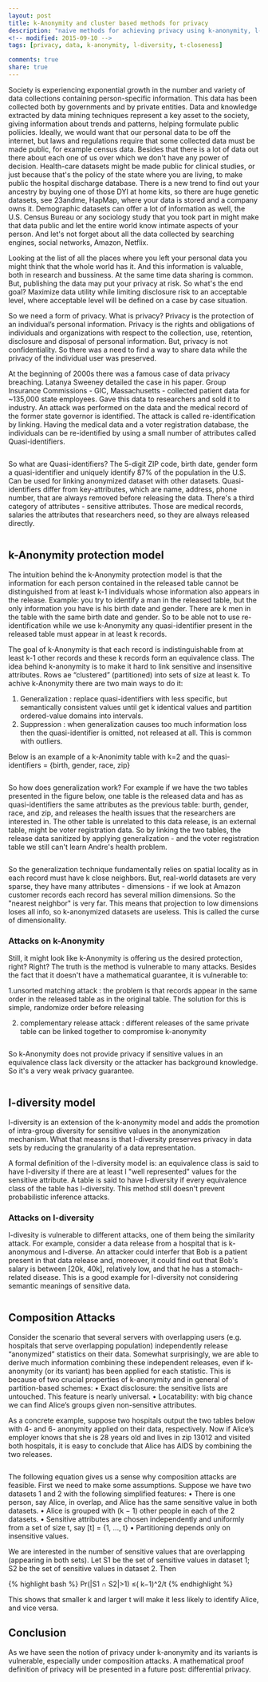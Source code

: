 ```yaml
---
layout: post
title: k-Anonymity and cluster based methods for privacy
description: "naive methods for achieving privacy using k-anonymity, l-diversity and t-closeness"
<!-- modified: 2015-09-10 -->
tags: [privacy, data, k-anonymity, l-diversity, t-closeness]

comments: true
share: true
---
```


Society is experiencing exponential growth in the number and variety of data collections containing person-specific information. This data has been collected both by governments and by private entities. Data and knowledge extracted by data mining techniques represent a key asset to the society, giving information about trends and patterns, helping formulate public poliicies. Ideally, we would want that our personal data to be off the internet, but laws and regulations require that some collected data must be made public, for example census data. Besides that there is a lot of data out there about each one of us over which we don't have any power of decision. Health-care datasets might be made public for clinical studies, or just because that's the policy of the state where you are living, to make public the hospital discharge database. There is a new trend to find out your ancestry by buying one of those DYI at home kits, so there are huge genetic datasets, see 23andme, HapMap, where your data is stored and a company owns it. Demographic datasets can offer a lot of information as well, the U.S. Census Bureau or any sociology study that you took part in might make that data public and let the entire world know intimate aspects of your person. And let's not forget about all the data collected by searching engines, social networks, Amazon, Netflix.

Looking at the list of all the places where you left your personal data you might think that the whole world has it. And this information is valuable, both in research and bussiness. At the same time data sharing is common. But, publishing the data may put your privacy at risk. So what's the end goal? Maximize data utility while limiting disclosure risk to an acceptable level, where acceptable level will be defined on a case by case situation.

So we need a form of privacy. What is privacy? Privacy is the protection of an individual’s personal information. Privacy is the rights and obligations of individuals and organizations with respect to the collection, use, retention, disclosure and disposal of personal information. But, privacy is not confidentiality. So there was a need to find a way to share data while the privacy of the individual user was preserved.

At the beginning of 2000s there was a famous case of data privacy breaching. Latanya Sweeney detailed the case in his paper. Group Insurance Commissions - GIC, Massachusetts - collected patient data for ~135,000 state employees. Gave this data to researchers and sold it to industry. An attack was performed on the data and the medical record of the former state governor is identified. The attack is called re-identification by linking. Having the medical data and a voter registration database, the individuals can be re-identified by using a small number of attributes called Quasi-identifiers. 


<figure class="center">
	<a href="/images/reidetification.png"><img src="/images/reidetification.png" alt=""></a>
</figure>

So what are Quasi-identifiers? The 5-digit ZIP code, birth date, gender form a quasi-identifier and uniquely identify 87% of the population in the U.S. Can be used for linking anonymized dataset with other datasets. Quasi-identifiers differ from key-attributes, which are name, address, phone number, that are always removed before releasing the data. There's a third category of attributes - sensitive attributes. Those are medical records, salaries the attributes that researchers need, so they are always released directly.

<figure class="center">
	<a href="/images/attributes.png"><img src="/images/attributes.png" alt=""></a>
</figure>

## k-Anonymity protection model

The intuition behind the k-Anonymity protection model is that the information for each person contained in the released table cannot be distinguished from at least k-1 individuals whose information also appears in the release. Example: you try to identify a man in the released table, but the only information you have is his birth date and gender. There are k men in the table with the same birth date and gender. So to be able not to use re-identification while we use k-Anonymity any quasi-identifier present in the released table must appear in at least k records. 

The goal of k-Anonymity is that each record is indistinguishable from at least k-1 other records and these k records form an equivalence class. The idea behind k-anonymity is to make it hard to link sensitive and insensitive attributes. Rows ae “clustered” (partitioned) into sets of size at least k. To achive k-Anonymity there are two main ways to do it:

1. Generalization : replace quasi-identifiers with less specific, but semantically consistent values until get k identical values and partition ordered-value domains into intervals.
2. Suppression : when generalization causes too much information loss then the quasi-identifier is omitted, not released at all. This is common with outliers.

Below is an example of a k-Anonimity table with k=2 and the quasi-identifiers = {birth, gender, race, zip}

<figure class="center">
	<a href="/images/kanon-table.png"><img src="/images/kanon-table.png" alt=""></a>
</figure>

So how does generalization work? For example if we have the two tables presented in the figure below, one table is the released data and has as quasi-identifiers the same attributes as the previous table: burth, gender, race, and zip, and releases the health issues that the researchers are interested in. The other table is unrelated to this data release, is an external table, might be voter registration data. So by linking the two tables, the release data sanitized by applying generalization - and the voter registration table we still can't learn Andre's health problem.

<figure class="center">
	<a href="/images/generalization.png"><img src="/images/generalization.png" alt=""></a>
</figure>

So the generalization technique fundamentally relies on spatial locality as in each record must have k close neighbors. But, real-world datasets are very sparse, they have many attributes - dimensions - if we look at Amazon customer records each record has several million dimensions. So the "nearest neighbor" is very far. This means that projection to low dimensions loses all info, so k-anonymized datasets are useless. This is called the curse of dimensionality.


### Attacks on k-Anonymity

Still, it might look like k-Anonymity is offering us the desired protection, right? Right? The truth is the method is vulnerable to many attacks. Besides the fact that it doesn't have a mathematical guarantee, it is vulnerable to:

1.unsorted matching attack : the problem is that records appear in the same order in the released table as in the original table. The solution for this is simple, randomize order before releasing

2. complementary release attack : different releases of the same private table can be linked together to compromise k-anonymity

<figure class="center">
	<a href="/images/complementary-attack.png"><img src="/images/complementary-attack.png" alt=""></a>
</figure>

So k-Anonymity does not provide privacy if sensitive values in an equivalence class lack diversity or the attacker has background knowledge. So it's a very weak privacy guarantee.

<figure class="center">
	<a href="/images/kanonimity-back.png"><img src="/images/kanonimity-back.png" alt=""></a>
</figure>


## l-diversity model

l-diversity is an extension of the k-anonymity model and adds the promotion of intra-group diversity for sensitive values in the anonymization mechanism. What that measns is that l-diversity preserves privacy in data sets by reducing the granularity of a data representation. 

A formal definition of the l-diversity model is: an equivalence class is said to have l-diversity if there are at least l "well represented" values for the sensitive attribute. A table is said to have l-diversity if every equivalence class of the table has l-diversity. This method still doesn't prevent probabilistic inference attacks. 

### Attacks on l-diversity

l-divesity is vulnerable to different attacks, one of them being the similarity attack. For example, consider a data release from a hospital that is k-anonymous and l-diverse. An attacker could interfer that Bob is a patient present in that data release and, moreover, it could find out that Bob's salary is between [20k, 40k], relatively low, and that he has a stomach-related disease. This is a good example for l-diversity not considering semantic meanings of sensitive data.

<figure class="center">
	<a href="/images/ldiversity.png"><img src="/images/ldiversity.png" alt=""></a>
</figure>

## Composition Attacks

Consider the scenario that several servers with overlapping users (e.g. hospitals that serve overlapping population) independently release “anonymized” statistics on their data. Somewhat surprisingly, we are able to derive much information combining these independent releases, even if k-anonymity (or its variant) has been applied for each statistic. This is because of two crucial properties of k-anonymity and in general of partition-based schemes:
• Exact disclosure: the sensitive lists are untouched. This feature is nearly universal.
• Locatability: with big chance we can find Alice’s groups given non-sensitive attributes.

As a concrete example, suppose two hospitals output the two tables below with 4- and 6- anonymity applied on their data, respectively. Now if Alice’s employer knows that she is 28 years old and lives in zip 13012 and visited both hospitals, it is easy to conclude that Alice has AIDS by combining the two releases.

<figure class="center">
	<a href="/images/composition-attack.png"><img src="/images/composition-attack.png" alt=""></a>
</figure>

The following equation gives us a sense why composition attacks are feasible. First we need to make some assumptions. Suppose we have two datasets 1 and 2 with the following simplified features:
• There is one person, say Alice, in overlap, and Alice has the same sensitive value in both datasets.
• Alice is grouped with (k − 1) other people in each of the 2 datasets.
• Sensitive attributes are chosen independently and uniformly from a set of size t, say [t] = {1, ..., t}
• Partitioning depends only on insensitive values.

We are interested in the number of sensitive values that are overlapping (appearing in both sets). Let S1 be the set of sensitive values in dataset 1; S2 be the set of sensitive values in dataset 2. Then 

{% highlight bash %}
Pr(|S1 ∩ S2|>1) ≤( k−1)^2/t
{% endhighlight %}	

This shows that smaller k and larger t will make it less likely to identify Alice, and vice versa.

## Conclusion

As we have seen the notion of privacy under k-anonymity and its variants is vulnerable, especially under composition attacks. A mathematical proof definition of privacy will be presented in a future post: differential privacy.
